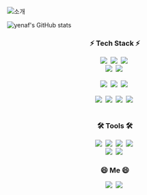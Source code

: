 <!--
**yenaf/yenaf** is a ✨ _special_ ✨ repository because its `README.md` (this file) appears on your GitHub profile.

Here are some ideas to get you started:

- 🔭 I’m currently working on ...
- 🌱 I’m currently learning ...
- 👯 I’m looking to collaborate on ...
- 🤔 I’m looking for help with ...
- 💬 Ask me about ...
- 📫 How to reach me: ...
- 😄 Pronouns: ...
- ⚡ Fun fact: ...
-->

![소개](https://github.com/user-attachments/assets/e3d3ca5b-86e7-4591-b8b8-dc0a4b725df3)

![yenaf's GitHub stats](https://github-readme-stats.vercel.app/api?username=yenaf&show_icons=true&theme=radical&count_private=true)

<h3 align="center">⚡ Tech Stack ⚡</h3>
<!-- react, javascript, html -->
<div align="center">
  <img src="https://img.shields.io/badge/react-20232a.svg?style=for-the-badge&logo=react&logoColor=61DAFB" />&nbsp
  <img src="https://img.shields.io/badge/javascript-F7DF1E.svg?style=for-the-badge&logo=javascript&logoColor=20232a" />&nbsp
  <img src="https://img.shields.io/badge/html5-E34F26.svg?style=for-the-badge&logo=html5&logoColor=white" />&nbsp
</div>

<!-- jQuery, typescript -->
<div align="center">
  <img src="https://img.shields.io/badge/jQuery-78cef4?style=for-the-badge&logo=jQuery&logoColor=white" />&nbsp
  <img src="https://img.shields.io/badge/typescript-007ACC.svg?style=for-the-badge&logo=typescript&logoColor=white" />&nbsp
</div>

<br>

<!-- css, sass, tailwindcss -->
<div align="center">
  <img src="https://img.shields.io/badge/css3-1572B6?style=for-the-badge&logo=css3&logoColor=white" />&nbsp
  <img src="https://img.shields.io/badge/sass-CC6699.svg?style=for-the-badge&logo=sass&logoColor=white" />&nbsp
  <img src="https://img.shields.io/badge/tailwind_css-06B6D4.svg?style=for-the-badge&logo=tailwindcss&logoColor=white" />&nbsp
</div>

<br>

<!-- node.js, mysql, Sequielize, express -->
<div align="center">
  <img src="https://img.shields.io/badge/node.js-5FA04E.svg?style=for-the-badge&logo=node.js&logoColor=white" />&nbsp
  <img src="https://img.shields.io/badge/mysql-4479A1?style=for-the-badge&logo=mysql&logoColor=white" />&nbsp
  <img src="https://img.shields.io/badge/sequelize-52B0E7?style=for-the-badge&logo=sequelize&logoColor=white" />&nbsp
  <img src="https://img.shields.io/badge/express-000000?style=for-the-badge&logo=express&logoColor=white" />&nbsp
</div>

<br>

<h3 align="center">🛠 Tools 🛠</h3>

<!-- git, github, notion, figma -->
<div align="center">
  <img src="https://img.shields.io/badge/git-F05033.svg?style=for-the-badge&logo=git&logoColor=white" />&nbsp
  <img src="https://img.shields.io/badge/github-181717.svg?style=for-the-badge&logo=github&logoColor=white" />&nbsp
  <img src="https://img.shields.io/badge/Notion-F3F3F3.svg?style=for-the-badge&logo=notion&logoColor=black" />&nbsp
  <img src="https://img.shields.io/badge/figma-F24E1E.svg?style=for-the-badge&logo=figma&logoColor=white" />&nbsp
</div>

<!-- androidstudio, VSCode -->
<div align="center">
  <img src="https://img.shields.io/badge/android_studio-3DDC84?style=for-the-badge&logo=androidstudio&logoColor=white" />&nbsp
  <img src="https://img.shields.io/badge/VSCode-2C2C32?style=for-the-badge&logo=VSCode&logoColor=white" />&nbsp
</div>

<h3 align="center">😄 Me 😄</h3>

<div align="center">
  <a href="https://tarry-llama-072.notion.site/Yena-Kang-30a0f082b26f44a5b7c2a9269af99c0a" target="_blank"><img src="https://img.shields.io/badge/Portfolio-000?style=flat-square&logo=notion&logoColor=white"/></a>&nbsp
  <a href="mailto:spffhd0835@gmail.com" target="_blank"><img src="https://img.shields.io/badge/[Gmail]-EA4335?style=flat-square&logo=Gmail&logoColor=white"/></a>&nbsp
</div>
